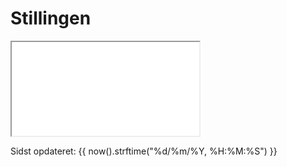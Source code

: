 # Stillingen

<div class="container">
  <iframe class="responsive-iframe" src="/resources/em2020/em2020-stillingen.html"></iframe>
</div>

Sidst opdateret: {{ now().strftime("%d/%m/%Y, %H:%M:%S") }}
